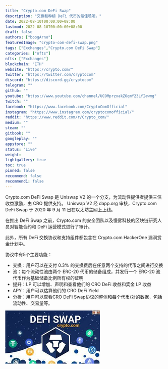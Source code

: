 ```yaml
---
title: "Crypto.com DeFi Swap"
description: "交换和种植 DeFi 代币的最佳场所。"
date: 2022-08-10T00:00:00+08:00
lastmod: 2022-08-10T00:00:00+08:00
draft: false
authors: ["boogArno"]
featuredImage: "crypto-com-defi-swap.png"
tags: ["Exchanges","Crypto.com DeFi Swap"]
categories: ["nfts"]
nfts: ["Exchanges"]
blockchain: "ETH"
website: "https://crypto.com/"
twitter: "https://twitter.com/cryptocom"
discord: "https://discord.gg/cryptocom"
telegram: ""
github: ""
youtube: "https://www.youtube.com/channel/UCOMprzxakZOqmY23LYIawmg"
twitch: ""
facebook: "https://www.facebook.com/CryptoComOfficial"
instagram: "https://www.instagram.com/cryptocomofficial/"
reddit: "https://www.reddit.com/r/Crypto_com/"
medium: ""
steam: ""
gitbook: ""
googleplay: ""
appstore: ""
status: "Live"
weight: 
lightgallery: true
toc: true
pinned: false
recommend: false
recommend1: false
---
```

<p>Crypto.com DeFi Swap 是 Uniswap V2 的一个分支，为流动性提供者提供三倍收益激励，由 CRO 提供支持。 Uniswap V2 经 dapp.org 审核，Crypto.com DeFi Swap 于 2020 年 9 月 11 日在以太坊主网上上线。</p>
<p>在推出 DeFi Swap 之前，Crypto.com 的安全团队以及慢雾科技的区块链研究人员对智能合约和 DeFi 运营模式进行了审计。</p>
<p>此外，所有 DeFi 交换协议和支持组件都包含在 Crypto.com HackerOne 漏洞赏金计划中。</p>
<p>协议中有5个主要功能：</p>
<ul>
  <li>交换：用户可以在支付 0.3% 的交换费后在任意两个支持的代币之间进行交换</li>
  <li>池：每个流动性池由两个 ERC-20 代币的储备组成，并发行一个 ERC-20 池代币作为基础储备比例所有权的证明</li>
  <li>提升：LP 可以增加、声明和查看他们的 CRO DeFi 收益和奖金 LP 收益</li>
  <li>APY：用户可以估算他们的 CRO DeFi Yield</li>
  <li>分析：用户可以查看CRO DeFi Swap协议的整体和每个代币/对的数据，包括流动性、交易量等。</li>
</ul>

![下载](下载.jpg)

